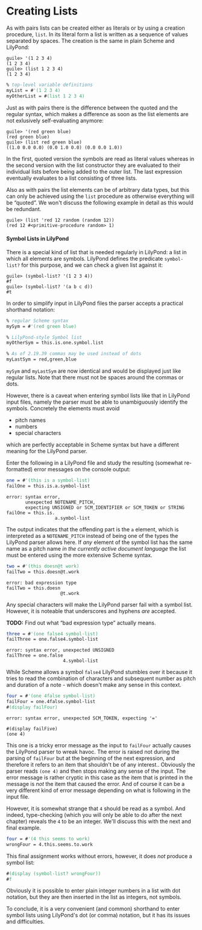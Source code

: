 # Creating Lists

As with pairs lists can be created either as literals or by using a creation
procedure, `list`.  In its literal form a list is written as a sequence of
values separated by spaces. The creation is the same in plain Scheme and
LilyPond:

```
guile> '(1 2 3 4)
(1 2 3 4)
guile> (list 1 2 3 4)
(1 2 3 4)
```

```lilypond
% top-level variable definitions
myList = #'(1 2 3 4)
myOtherList = #(list 1 2 3 4)
```

Just as with pairs there is the difference between the quoted and the regular
syntax, which makes a difference as soon as the list elements are not exlusively
self-evaluating anymore:

```
guile> '(red green blue)
(red green blue)
guile> (list red green blue)
((1.0 0.0 0.0) (0.0 1.0 0.0) (0.0 0.0 1.0))
```

In the first, quoted version the symbols are read as literal values whereas in
the second version with the list constructor they are evaluated to their
individual lists before being added to the outer list.  The last expression
eventually evaluates to a list consisting of three lists.

Also as with pairs the list elements can be of arbitrary data types, but this
can only be achieved using the `list` procedure as otherwise everything will be
“quoted”.  We won't discuss the following example in detail as this would be
redundant.

```
guile> (list 'red 12 random (random 12))
(red 12 #<primitive-procedure random> 1)
```

#### Symbol Lists in LilyPond

There is a special kind of list that is needed regularly in LilyPond: a list in
which all elements are symbols.  LilyPond defines the predicate `symbol-list?`
for this purpose, and we can check a given list against it:

```
guile> (symbol-list? '(1 2 3 4))
#f
guile> (symbol-list? '(a b c d))
#t
```

In order to simplify input in LilyPond files the parser accepts a practical
shorthand notation:

```lilypond
% regular Scheme syntax
mySym = #'(red green blue)

% LilyPond-style Symbol list
myOtherSym = this.is.one.symbol.list

% As of 2.19.39 commas may be used instead of dots
myLastSym = red,green,blue
```

`mySym` and `myLastSym` are now identical and would be displayed just like
regular lists.  Note that there must not be spaces around the commas or dots.

However, there is a caveat when entering symbol lists like that in LilyPond
input files, namely the parser must be able to unambiguously identify the
symbols.  Concretely the elements must avoid

* pitch names
* numbers
* special characters

which are perfectly acceptable in Scheme syntax but have a different meaning for
the LilyPond parser.

Enter the following in a LilyPond file and study the resulting (somewhat re-formatted) error messages on the console output:

```lilypond
one = #'(this is a symbol-list)
failOne = this.is.a.symbol-list
```
```
error: syntax error,
       unexpected NOTENAME_PITCH,
       expecting UNSIGNED or SCM_IDENTIFIER or SCM_TOKEN or STRING
failOne = this.is.
                  a.symbol-list
```

The output indicates that the offending part is the `a` element, which is
interpreted as a `NOTENAME_PITCH` instead of being one of the types the LilyPond
parser allows here.  If *any* element of the symbol list has the same name as a
pitch name *in the currently active document language* the list must be entered
using the more extensive Scheme syntax.


```lilypond
two = #'(this doesn@t work)
failTwo = this.doesn@t.work
```
```
error: bad expression type
failTwo = this.doesn
                    @t.work
```

Any special characters will make the LilyPond parser fail with a symbol list.
However, it is noteable that underscores and hyphens *are* accepted.

**TODO:** Find out what “bad expression type” actually means.


```lilypond
three = #'(one false4 symbol-list)
failThree = one.false4.symbol-list
```
```
error: syntax error, unexpected UNSIGNED
failThree = one.false
                     4.symbol-list
```

While Scheme allows a symbol `false4` LilyPond stumbles over it because it tries
to read the combination of characters and subsequent number as pitch and
duration of a note - which doesn't make any sense in this context.

```lilypond
four = #'(one 4false symbol-list)
failFour = one.4false.symbol-list
#(display failFour)
```
```
error: syntax error, unexpected SCM_TOKEN, expecting '='

#(display failFive) 
(one 4)
```

This one is a tricky error message as the input to `failFour` actually causes
the LilyPond parser to wreak havoc.  The error is raised not during the parsing
of `failFour` but at the beginning of the next expression, and therefore it
refers to an item that shouldn't be of any interest..  Obviously the parser
reads `(one 4)` and then stops making any sense of the input.  The error message
is rather cryptic in this case as the item that is printed in the message is
*not* the item that caused the error.  And of course it can be a very different
kind of error message depending on what is following in the input file.

However, it is somewhat strange that `4` should be read as a symbol. And indeed,
type-checking (which you will only be able to do after the next chapter) reveals
the `4` to be an integer. We'll discuss this with the next and final example.


```lilypond
four = #'(4 this seems to work)
wrongFour = 4.this.seems.to.work
```

This final assignment works without errors, however, it does *not* produce a
symbol list:

```lilypond
#(display (symbol-list? wrongFour))
#f
```

Obviously it is possible to enter plain integer numbers in a list with dot
notation, but they are then inserted in the list as integers, not symbols.

To conclude, it is a very convenient (and common) shorthand to enter symbol
lists using LilyPond's dot (or comma) notation, but it has its issues and
difficulties.
